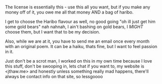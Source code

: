 The license is essentially this - use this all you want, but if you make any money off of it, you owe me all that money AND a bag of haribo.

I get to choose the Haribo flavour as well, no good going "oh ill just get him some gold bears" nah nahnah, I ain't bashing on gold bears, I _MIGHT_ choose them, but I want that to be my decision.

Also, while we are at it, you have to send me an email once every month with an original poem. It can be a haiku, thats fine, but I want to feel passion in it.

Just don't be a scrot man, I worked on this in my own time because I love this stuff, don't be swooping in, lets chat if you want to, my website is <jthaw.me> and honestly unless something really mad happens, there'll always be contact info on that site, so lessgoooo
